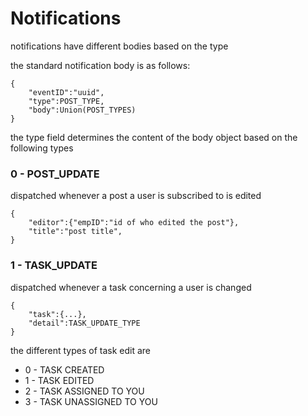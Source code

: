 # Notifications
notifications have different bodies based on the type

the standard notification body is as follows:
```jsonc
{
    "eventID":"uuid",
    "type":POST_TYPE,
    "body":Union(POST_TYPES)
}
```

the type field determines the content of the body object based on the following types

### 0 - POST_UPDATE
dispatched whenever a post a user is subscribed to is edited
```jsonc
{
    "editor":{"empID":"id of who edited the post"},
    "title":"post title",
}
```

### 1 - TASK_UPDATE
dispatched whenever a task concerning a user is changed
```jsonc
{
    "task":{...},
    "detail":TASK_UPDATE_TYPE
}
```

the different types of task edit are
  - 0 - TASK CREATED
  - 1 - TASK EDITED
  - 2 - TASK ASSIGNED TO YOU
  - 3 - TASK UNASSIGNED TO YOU